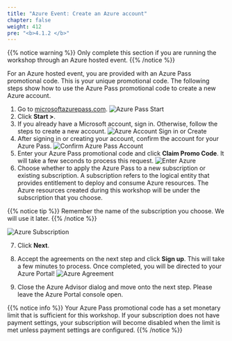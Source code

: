 ```yaml
---
title: "Azure Event: Create an Azure account"
chapter: false
weight: 412
pre: "<b>4.1.2 </b>"
---
```


{{% notice warning %}}
Only complete this section if you are running the workshop through an Azure hosted event.
{{% /notice %}}


For an Azure hosted event, you are provided with an Azure Pass promotional code. This is your unique promotional code. The following steps show how to use the Azure Pass promotional code to create a new Azure account.

1. Go to [microsoftazurepass.com](https://www.microsoftazurepass.com/).
![Azure Pass Start](/images/azure-pass-start.png)
2. Click **Start >**.
3. If you already have a Microsoft account, sign in. Otherwise, follow the steps to create a new account.
![Azure Account Sign in or Create](/images/azure-account-signin-create.png)
4. After signing in or creating your account, confirm the account for your Azure Pass.
![Confirm Azure Pass Account](/images/confirm-azure-account.png)
5. Enter your Azure Pass promotional code and click **Claim Promo Code**. It will take a few seconds to process this request.
![Enter Azure](/images/enter-azure-pass.png)
6. Choose whether to apply the Azure Pass to a new subscription or existing subscription. A subscription refers to the logical entity that provides entitlement to deploy and consume Azure resources. The Azure resources created during this workshop will be under the subscription that you choose.

{{% notice tip %}}
Remember the name of the subscription you choose. We will use it later.
{{% /notice %}}

![Azure Subscription](/images/azure-subscription.png)

7. Click **Next**.

8. Accept the agreements on the next step and click **Sign up**. This will take a few minutes to process. Once completed, you will be directed to your Azure Portal!
![Azure Agreement](/images/azure-agreement.png)

9. Close the Azure Advisor dialog and move onto the next step. Please leave the Azure Portal console open.

{{% notice info %}}
Your Azure Pass promotional code has a set monetary limit that is sufficient for this workshop. If your subscription does not have payment settings, your subscription will become disabled when the limit is met unless payment settings are configured.
{{% /notice %}}
